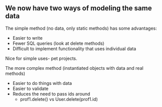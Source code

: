 ## We now have two ways of modeling the same data
The simple method (no data, only static methods) has some advantages:

- Easier to write
- Fewer SQL queries (look at delete methods)
- Difficult to implement functionality that uses individual data

Nice for simple uses- pet projects.

The more complex method (instantiated objects with data and real methods)
- Easier to do things with data
- Easier to validate
- Reduces the need to pass ids around
  - prof1.delete() vs User.delete(prof1.id) 

